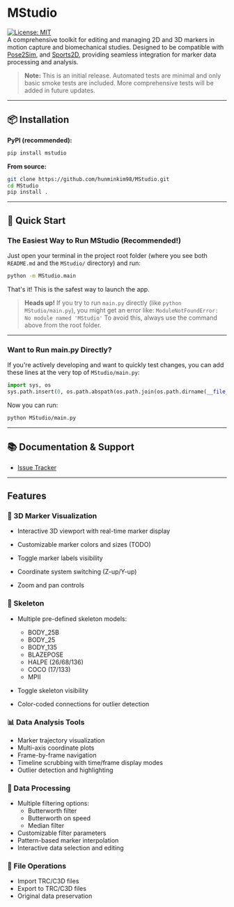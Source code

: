 # MStudio
[![License: MIT](https://img.shields.io/badge/License-MIT-yellow.svg)](LICENSE)\
A comprehensive toolkit for editing and managing 2D and 3D markers in motion capture and biomechanical studies. Designed to be compatible with [Pose2Sim](https://github.com/perfanalytics/pose2sim), and [Sports2D](https://github.com/davidpagnon/Sports2D), providing seamless integration for marker data processing and analysis.

> **Note:** This is an initial release. Automated tests are minimal and only basic smoke tests are included. More comprehensive tests will be added in future updates.

---

## 📦 Installation

**PyPI (recommended):**
```bash
pip install mstudio
```

**From source:**
```bash
git clone https://github.com/hunminkim98/MStudio.git
cd MStudio
pip install .
```

---

## 🚀 Quick Start

### The Easiest Way to Run MStudio (Recommended!)

Just open your terminal in the project root folder (where you see both `README.md` and the `MStudio/` directory) and run:

```bash
python -m MStudio.main
```

That's it! This is the safest way to launch the app.

> **Heads up!**
> If you try to run `main.py` directly (like `python MStudio/main.py`), you might get an error like:
> `ModuleNotFoundError: No module named 'MStudio'`
> To avoid this, always use the command above from the root folder.

---

### Want to Run main.py Directly?

If you're actively developing and want to quickly test changes, you can add these lines at the very top of `MStudio/main.py`:

```python
import sys, os
sys.path.insert(0, os.path.abspath(os.path.join(os.path.dirname(__file__), '..')))
```

Now you can run:

```bash
python MStudio/main.py
```

---

## 📚 Documentation & Support
- [Issue Tracker](https://github.com/hunminkim98/MStudio/issues)

---

## Features

### 🎯 3D Marker Visualization

- Interactive 3D viewport with real-time marker display

- Customizable marker colors and sizes (TODO)

- Toggle marker labels visibility

- Coordinate system switching (Z-up/Y-up)

- Zoom and pan controls

### 🦴 Skeleton 

- Multiple pre-defined skeleton models:

  - BODY_25B
  - BODY_25
  - BODY_135
  - BLAZEPOSE
  - HALPE (26/68/136)
  - COCO (17/133)
  - MPII
- Toggle skeleton visibility
- Color-coded connections for outlier detection
### 📊 Data Analysis Tools
- Marker trajectory visualization
- Multi-axis coordinate plots
- Frame-by-frame navigation
- Timeline scrubbing with time/frame display modes
- Outlier detection and highlighting
### 🔧 Data Processing
- Multiple filtering options:
  - Butterworth filter
  - Butterworth on speed
  - Median filter
- Customizable filter parameters
- Pattern-based marker interpolation
- Interactive data selection and editing
### 💾 File Operations
- Import TRC/C3D files
- Export to TRC/C3D files
- Original data preservation

